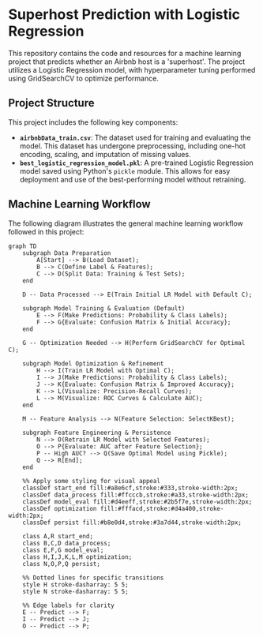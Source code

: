 # Superhost Prediction with Logistic Regression

This repository contains the code and resources for a machine learning project that predicts whether an Airbnb host is a 'superhost'. The project utilizes a Logistic Regression model, with hyperparameter tuning performed using GridSearchCV to optimize performance.

## Project Structure

This project includes the following key components:

* **`airbnbData_train.csv`**: The dataset used for training and evaluating the model. This dataset has undergone preprocessing, including one-hot encoding, scaling, and imputation of missing values.
* **`best_logistic_regression_model.pkl`**: A pre-trained Logistic Regression model saved using Python's `pickle` module. This allows for easy deployment and use of the best-performing model without retraining.

## Machine Learning Workflow

The following diagram illustrates the general machine learning workflow followed in this project:

```mermaid
graph TD
    subgraph Data Preparation
        A[Start] --> B(Load Dataset);
        B --> C(Define Label & Features);
        C --> D(Split Data: Training & Test Sets);
    end

    D -- Data Processed --> E(Train Initial LR Model with Default C);

    subgraph Model Training & Evaluation (Default)
        E --> F(Make Predictions: Probability & Class Labels);
        F --> G{Evaluate: Confusion Matrix & Initial Accuracy};
    end

    G -- Optimization Needed --> H(Perform GridSearchCV for Optimal C);

    subgraph Model Optimization & Refinement
        H --> I(Train LR Model with Optimal C);
        I --> J(Make Predictions: Probability & Class Labels);
        J --> K{Evaluate: Confusion Matrix & Improved Accuracy};
        K --> L(Visualize: Precision-Recall Curves);
        L --> M(Visualize: ROC Curves & Calculate AUC);
    end

    M -- Feature Analysis --> N(Feature Selection: SelectKBest);

    subgraph Feature Engineering & Persistence
        N --> O(Retrain LR Model with Selected Features);
        O --> P{Evaluate: AUC after Feature Selection};
        P -- High AUC? --> Q(Save Optimal Model using Pickle);
        Q --> R[End];
    end

    %% Apply some styling for visual appeal
    classDef start_end fill:#a8e6cf,stroke:#333,stroke-width:2px;
    classDef data_process fill:#ffcccb,stroke:#a33,stroke-width:2px;
    classDef model_eval fill:#d4eeff,stroke:#2b5f7e,stroke-width:2px;
    classDef optimization fill:#fffacd,stroke:#d4a400,stroke-width:2px;
    classDef persist fill:#b8e0d4,stroke:#3a7d44,stroke-width:2px;

    class A,R start_end;
    class B,C,D data_process;
    class E,F,G model_eval;
    class H,I,J,K,L,M optimization;
    class N,O,P,Q persist;

    %% Dotted lines for specific transitions
    style H stroke-dasharray: 5 5;
    style N stroke-dasharray: 5 5;

    %% Edge labels for clarity
    E -- Predict --> F;
    I -- Predict --> J;
    O -- Predict --> P;
